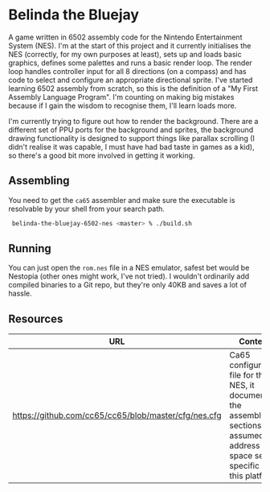 # Belinda the Bluejay

A game written in 6502 assembly code for the Nintendo Entertainment System (NES). I'm at the start of this project and it currently initialises the NES (correctly, for my own purposes at least), sets up and loads basic graphics, defines some palettes and runs a basic render loop. The render loop handles controller input for all 8 directions (on a compass) and has code to select and configure an appropriate directional sprite. I've started learning 6502 assembly from scratch, so this is the definition of a "My First Assembly Language Program". I'm counting on making big mistakes because if I gain the wisdom to recognise them, I'll learn loads more.

I'm currently trying to figure out how to render the background. There are a different set of PPU ports for the background and sprites, the background drawing functionality is designed to support things like parallax scrolling (I didn't realise it was capable, I must have had bad taste in games as a kid), so there's a good bit more involved in getting it working.

## Assembling

You need to get the `ca65` assembler and make sure the executable is resolvable by your shell from your search path.  

```bash
 belinda-the-bluejay-6502-nes <master> % ./build.sh
```

## Running

You can just open the `rom.nes` file in a NES emulator, safest bet would be Nestopia (other ones might work, I've not tried). I wouldn't ordinarily add compiled binaries to a Git repo, but they're only 40KB and saves a lot of hassle.

## Resources

|URL|Content|Type|
|---|---|---|
|https://github.com/cc65/cc65/blob/master/cfg/nes.cfg|Ca65 configuration file for the NES, it documents the assembler sections and assumed address space setup specific to this platform.|Reference|
